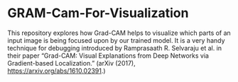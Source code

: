 # GRAM-Cam-For-Visualization

This repository explores how Grad-CAM helps to visualize which parts of an input image is being focused upon by our trained model. It is a very handy technique for debugging introduced by Ramprasaath R. Selvaraju et al. in their paper “Grad-CAM: Visual Explanations from Deep Networks via Gradient-based Localization.” 
(arXiv (2017), https://arxiv.org/abs/1610.02391.)
